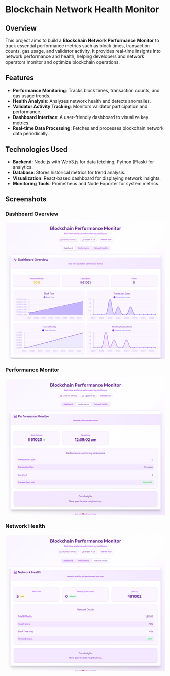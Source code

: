 # Blockchain Network Health Monitor

## Overview
This project aims to build a **Blockchain Network Performance Monitor** to track essential performance metrics such as block times, transaction counts, gas usage, and validator activity. It provides real-time insights into network performance and health, helping developers and network operators monitor and optimize blockchain operations.

## Features
- **Performance Monitoring**: Tracks block times, transaction counts, and gas usage trends.
- **Health Analysis**: Analyzes network health and detects anomalies.
- **Validator Activity Tracking**: Monitors validator participation and performance.
- **Dashboard Interface**: A user-friendly dashboard to visualize key metrics.
- **Real-time Data Processing**: Fetches and processes blockchain network data periodically.

## Technologies Used
- **Backend**: Node.js with Web3.js for data fetching, Python (Flask) for analytics.
- **Database**: Stores historical metrics for trend analysis.
- **Visualization**: React-based dashboard for displaying network insights.
- **Monitoring Tools**: Prometheus and Node Exporter for system metrics.

## Screenshots

### Dashboard Overview
![Dashboard Overview](images/Screenshot%20From%202025-04-02%2000-39-34.png)
### Performance Monitor
![Performance Monitor](images/Screenshot%20From%202025-04-02%2000-39-22.png)
### Network Health
![Network Health](images/Screenshot%20From%202025-04-02%2000-39-14.png)


